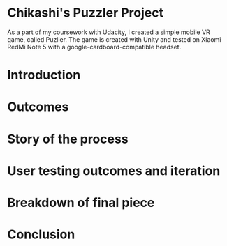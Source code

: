 # Chikashi's Puzzler Project

As a part of my coursework with Udacity, I created a simple mobile VR game, called Puzller.
The game is created with Unity and tested on Xiaomi RedMi Note 5 with a google-cardboard-compatible headset.

# Introduction

# Outcomes

# Story of the process

# User testing outcomes and iteration

# Breakdown of final piece

# Conclusion
